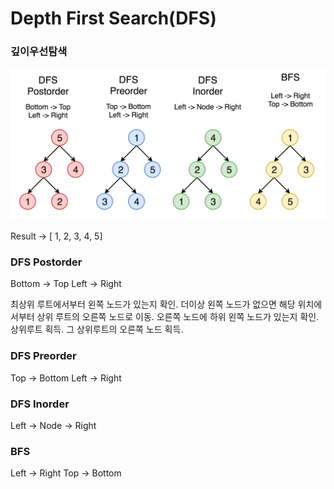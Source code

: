 # Depth First Search(DFS)
### 깊이우선탐색


![](./img.png)

Result -> [ 1, 2, 3, 4, 5]

### DFS Postorder

Bottom -> Top
Left -> Right

최상위 루트에서부터 왼쪽 노드가 있는지 확인.
더이상 왼쪽 노드가 없으면 해당 위치에서부터 상위 루트의 오른쪽 노드로 이동.
오른쪽 노드에 하위 왼쪽 노드가 있는지 확인.
상위루트 획득.
그 상위루트의 오른쪽 노드 획득.

### DFS Preorder

Top -> Bottom
Left -> Right

### DFS Inorder

Left -> Node -> Right

### BFS

Left -> Right
Top -> Bottom
